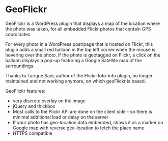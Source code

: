 # GeoFlickr
GeoFlickr is a WordPress plugin that displays a map of the location where the photo was taken, for all embedded Flickr photos that contain GPS coordinates.

For every photo in a WordPress post/page that is hosted on Flickr, this plugin adds a small red balloon in the top left corner when the mouse is hovering over the photo. If the photo is geotagged on Flickr, a click on the balloon displays a pop-up featuring a Google Satellite map of the surroundings.

Thanks to Tarique Sani, author of the Flickr-foto-info plugin, no longer maintained and not working anymore, on which geoFlickr is based.

GeoFlickr features:
- very discrete overlay on the image
- jQuery and thickbox
- Most calls to the Flickr API are done on the client side - so there is minimal additional load or delay on the server
- If your photo has geo-location data embedded, shows it as a marker on Google map with reverse geo-location to fetch the place name
- HTTPS compatible
